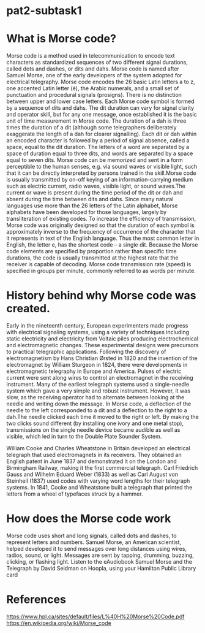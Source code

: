 # pat2-subtask1  
# What is Morse code?
Morse code is a method used in telecommunication to encode text characters as standardized sequences of two different signal durations, called dots and dashes, or dits and dahs. Morse code is named after Samuel Morse, one of the early developers of the system adopted for electrical telegraphy. 
Morse code encodes the 26 basic Latin letters a to z, one accented Latin letter (é), the Arabic numerals, and a small set of punctuation and procedural signals (prosigns). There is no distinction between upper and lower case letters. Each Morse code symbol is formed by a sequence of dits and dahs. The dit duration can vary for signal clarity and operator skill, but for any one message, once established it is the basic unit of time measurement in Morse code. The duration of a dah is three times the duration of a dit (although some telegraphers deliberately exaggerate the length of a dah for clearer signalling). Each dit or dah within an encoded character is followed by a period of signal absence, called a space, equal to the dit duration. The letters of a word are separated by a space of duration equal to three dits, and words are separated by a space equal to seven dits.
Morse code can be memorized and sent in a form perceptible to the human senses, e.g. via sound waves or visible light, such that it can be directly interpreted by persons trained in the skill.Morse code is usually transmitted by on-off keying of an information-carrying medium such as electric current, radio waves, visible light, or sound waves.The current or wave is present during the time period of the dit or dah and absent during the time between dits and dahs.
Since many natural languages use more than the 26 letters of the Latin alphabet, Morse alphabets have been developed for those languages, largely by transliteration of existing codes.
To increase the efficiency of transmission, Morse code was originally designed so that the duration of each symbol is approximately inverse to the frequency of occurrence of the character that it represents in text of the English language. Thus the most common letter in English, the letter e, has the shortest code – a single dit. Because the Morse code elements are specified by proportion rather than specific time durations, the code is usually transmitted at the highest rate that the receiver is capable of decoding. Morse code transmission rate (speed) is specified in groups per minute, commonly referred to as words per minute. 
# History behind why Morse code was created.
Early in the nineteenth century, European experimenters made progress with electrical signaling systems, using a variety of techniques including static electricity and electricity from Voltaic piles producing electrochemical and electromagnetic changes. These experimental designs were precursors to practical telegraphic applications.
Following the discovery of electromagnetism by Hans Christian Ørsted in 1820 and the invention of the electromagnet by William Sturgeon in 1824, there were developments in electromagnetic telegraphy in Europe and America. Pulses of electric current were sent along wires to control an electromagnet in the receiving instrument. Many of the earliest telegraph systems used a single-needle system which gave a very simple and robust instrument. However, it was slow, as the receiving operator had to alternate between looking at the needle and writing down the message. In Morse code, a deflection of the needle to the left corresponded to a dit and a deflection to the right to a dah.The needle clicked each time it moved to the right or left. By making the two clicks sound different (by installing one ivory and one metal stop), transmissions on the single needle device became audible as well as visible, which led in turn to the Double Plate Sounder System.

William Cooke and Charles Wheatstone in Britain developed an electrical telegraph that used electromagnets in its receivers. They obtained an English patent in June 1837 and demonstrated it on the London and Birmingham Railway, making it the first commercial telegraph. Carl Friedrich Gauss and Wilhelm Eduard Weber (1833) as well as Carl August von Steinheil (1837) used codes with varying word lengths for their telegraph systems. In 1841, Cooke and Wheatstone built a telegraph that printed the letters from a wheel of typefaces struck by a hammer.
# How does the Morse code work
Morse code uses short and long signals, called dots and dashes, to represent letters and numbers.
Samuel Morse, an American scientist, helped developed it to send messages over long distances
using wires, radios, sound, or light. Messages are sent by tapping, drumming, buzzing, clicking, or
flashing light. Listen to the eAudiobook Samuel Morse and the Telegraph by David Seidman on
Hoopla, using your Hamilton Public Library card 
# References
https://www.hpl.ca/sites/default/files/L%40H%20Morse%20Code.pdf
https://en.wikipedia.org/wiki/Morse_code
